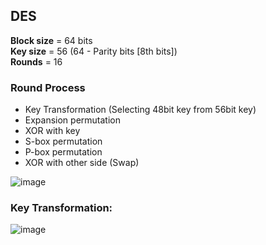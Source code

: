 ## DES

**Block size** = 64 bits<br>
**Key size** = 56 (64 - Parity bits [8th bits])<br>
**Rounds** = 16<br>

### Round Process
- Key Transformation (Selecting 48bit key from 56bit key)
- Expansion permutation
- XOR with key
- S-box permutation
- P-box permutation
- XOR with other side (Swap)

![image](https://user-images.githubusercontent.com/29958259/223639552-f943ff9b-74c2-468e-bd6c-9daaa7b89dcf.png)

### Key Transformation:

![image](https://user-images.githubusercontent.com/29958259/223636056-ca0b8226-c3fe-4a59-b3a4-ee34b3ddce92.png)
